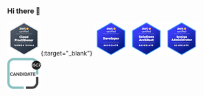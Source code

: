 ### Hi there 👋
[![alt text](aws-certified-cloud-practitioner..png)](https://www.credly.com/badges/c1ce1a32-0302-49d0-ae63-ba7ffa333bc2/public_url){:target="_blank"}
![alt text](aws-certified-developer.png)
![alt text](aws-certified-solutions-architect.png)
![alt text](aws-certified-sysops-administrator.png)
![alt text](isc2-candidate.png)

<!--
**sphakamiso-git/sphakamiso-git** is a ✨ _special_ ✨ repository because its `README.md` (this file) appears on your GitHub profile.

Here are some ideas to get you started:

- 🔭 I’m currently working on ...
- 🌱 I’m currently learning ...
- 👯 I’m looking to collaborate on ...
- 🤔 I’m looking for help with ...
- 💬 Ask me about ...
- 📫 How to reach me: ...
- 😄 Pronouns: ...
- ⚡ Fun fact: ...
-->
